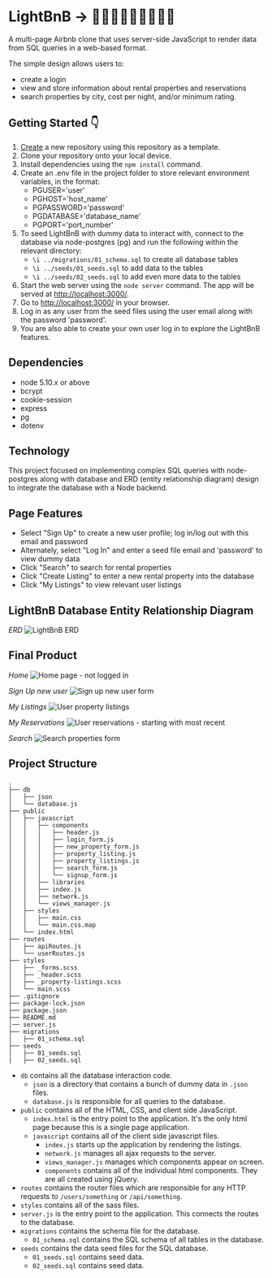 # LightBnB &rarr; 🏰❔⛺❔🏩❔🏡❔🌃

A multi-page Airbnb clone that uses server-side JavaScript to render data from SQL queries in a web-based format. 

The simple design allows users to:
- create a login
- view and store information about rental properties and reservations
- search properties by city, cost per night, and/or minimum rating.

## Getting Started 👇

1. [Create](https://docs.github.com/en/repositories/creating-and-managing-repositories/creating-a-repository-from-a-template) a new repository using this repository as a template.
2. Clone your repository onto your local device.
3. Install dependencies using the `npm install` command.
4. Create an .env file in the project folder to store relevant environment variables, in the format:
    - PGUSER='user'
    - PGHOST='host_name'
    - PGPASSWORD='password'
    - PGDATABASE='database_name' 
    - PGPORT='port_number'
5. To seed LightBnB with dummy data to interact with, connect to the database via node-postgres (pg) and run the following within the relevant directory:
    - `\i ../migrations/01_schema.sql` to create all database tables
    - `\i ../seeds/01_seeds.sql` to add data to the tables
    - `\i ../seeds/02_seeds.sql` to add even more data to the tables
6. Start the web server using the `node server` command. The app will be served at <http://localhost:3000/>.
7. Go to <http://localhost:3000/> in your browser.
8. Log in as any user from the seed files using the user email along with the password 'password'.
9. You are also able to create your own user log in to explore the LightBnB features.

## Dependencies

- node 5.10.x or above
- bcrypt
- cookie-session
- express
- pg
- dotenv

## Technology
 
This project focused on implementing complex SQL queries with node-postgres along with database and ERD (entity relationship diagram) design to integrate the database with a Node backend.

## Page Features

- Select "Sign Up" to create a new user profile; log in/log out with this email and password
- Alternately, select "Log In" and enter a seed file email and 'password' to view dummy data
- Click "Search" to search for rental properties
- Click "Create Listing" to enter a new rental property into the database
- Click "My Listings" to view relevant user listings

## LightBnB Database Entity Relationship Diagram

*ERD*
![LightBnB ERD]()

## Final Product

*Home*
![Home page - not logged in](https://github.com/Britt4444/LightBnB/blob/master/LightBnB_WebApp-master/public/docs/homepage.png?raw=true)

*Sign Up new user*
![Sign up new user form](https://github.com/Britt4444/LightBnB/blob/master/LightBnB_WebApp-master/public/docs/createnewlogin.png?raw=true)

*My Listings*
![User property listings](https://github.com/Britt4444/LightBnB/blob/master/LightBnB_WebApp-master/public/docs/mylistingsloggedin.png?raw=true)

*My Reservations*
![User reservations - starting with most recent](https://github.com/Britt4444/LightBnB/blob/master/LightBnB_WebApp-master/public/docs/myreservations.png?raw=true)

*Search*
![Search properties form](https://github.com/Britt4444/LightBnB/blob/master/LightBnB_WebApp-master/public/docs/searchproperties.png?raw=true)


## Project Structure

```
.
├── db
│   ├── json
│   └── database.js
├── public
│   ├── javascript
│   │   ├── components 
│   │   │   ├── header.js
│   │   │   ├── login_form.js
│   │   │   ├── new_property_form.js
│   │   │   ├── property_listing.js
│   │   │   ├── property_listings.js
│   │   │   ├── search_form.js
│   │   │   └── signup_form.js
│   │   ├── libraries
│   │   ├── index.js
│   │   ├── network.js
│   │   └── views_manager.js
│   ├── styles
│   │   ├── main.css
│   │   └── main.css.map
│   └── index.html
├── routes
│   ├── apiRoutes.js
│   └── userRoutes.js
├── styles  
│   ├── _forms.scss
│   ├── _header.scss
│   ├── _property-listings.scss
│   └── main.scss
├── .gitignore
├── package-lock.json
├── package.json
├── README.md
|── server.js
├── migrations  
│   ├── 01_schema.sql
├── seeds
│   ├── 01_seeds.sql
|   ├── 02_seeds.sql
```

* `db` contains all the database interaction code.
  * `json` is a directory that contains a bunch of dummy data in `.json` files.
  * `database.js` is responsible for all queries to the database.
* `public` contains all of the HTML, CSS, and client side JavaScript. 
  * `index.html` is the entry point to the application. It's the only html page because this is a single page application.
  * `javascript` contains all of the client side javascript files.
    * `index.js` starts up the application by rendering the listings.
    * `network.js` manages all ajax requests to the server.
    * `views_manager.js` manages which components appear on screen.
    * `components` contains all of the individual html components. They are all created using jQuery.
* `routes` contains the router files which are responsible for any HTTP requests to `/users/something` or `/api/something`. 
* `styles` contains all of the sass files. 
* `server.js` is the entry point to the application. This connects the routes to the database.
* `migrations` contains the schema file for the database.
  * `01_schema.sql` contains the SQL schema of all tables in the database.
* `seeds` contains the data seed files for the SQL database.
  * `01_seeds.sql` contains seed data.
  * `02_seeds.sql` contains seed data.
